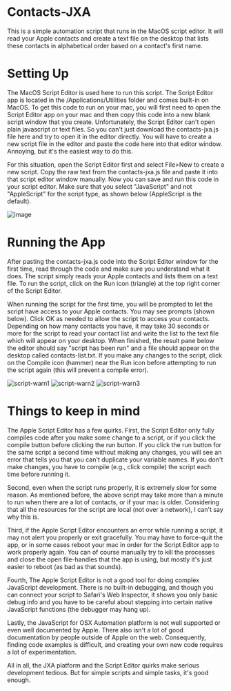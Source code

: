 # Contacts-JXA
This is a simple automation script that runs in the MacOS script editor. It will read your Apple contacts and create a text file on the desktop that lists these contacts in alphabetical order based on a contact's first name.

# Setting Up
The MacOS Script Editor is used here to run this script. The Script Editor app is located in the /Applications/Utilities folder and comes built-in on MacOS. To get this code to run on your mac, you will first need to open the Script Editor app on your mac and then copy this code into a new blank script window that you create. Unfortunately, the Script Editor can't open plain javascript or text files. So you can't just download the contacts-jxa.js file here and try to open it in the editor directly. You will have to create a new script file in the editor and paste the code here into that editor window.  Annoying, but it's the easiest way to do this.

For this situation, open the Script Editor first and select File>New to create a new script. Copy the raw text from the contacts-jxa.js file and paste it into that script editor window manually. Now you can save and run this code in your script editor. Make sure that you select "JavaScript" and not "AppleScript" for the script type, as shown below (AppleScript is the default).

![image](https://github.com/jsscribe1/Contacts-JXA/assets/81885417/c7a36edb-2c7d-4500-a977-3261240c1658)

# Running the App
After pasting the contacts-jxa.js code into the Script Editor window for the first time, read through the code and make sure you understand what it does.  The script simply reads your Apple contacts and lists them on a text file. To run the script, click on the Run icon (triangle) at the top right corner of the Script Editor.

When running the script for the first time, you will be prompted to let the script have access to your Apple contacts. You may see prompts (shown below). Click OK as needed to allow the script to access your contacts. Depending on how many contacts you have, it may take 30 seconds or more for the script to read your contact list and write the list to the text file which will appear on your desktop. When finished, the result pane below the editor should say "script has been run" and a file should appear on the desktop called contacts-list.txt.  If you make any changes to the script, click on the Compile icon (hammer) near the Run icon before attempting to run the script again (this will prevent a compile error).

![script-warn1](https://github.com/jsscribe1/Contacts-JXA/assets/81885417/1033a218-3453-4a35-b0f3-dfa42c239493)
![script-warn2](https://github.com/jsscribe1/Contacts-JXA/assets/81885417/98ba55cb-348a-4c21-a1b9-6ed7a6b9d3a2)
![script-warn3](https://github.com/jsscribe1/Contacts-JXA/assets/81885417/af49b54a-cb44-49c0-99b9-114598f2fbf5)


# Things to keep in mind
The Apple Script Editor has a few quirks.  First, the Script Editor only fully compiles code after you make some change to a script, or if you click the compile button before clicking the run button.  If you click the run button for the same script a second time without making any changes, you will see an error that tells you that you can't duplicate your variable names. If you don't make changes, you have to compile (e.g., click compile) the script each time before running it.

Second, even when the script runs properly, it is extremely slow for some reason. As mentioned before, the above script may take more than a minute to run when there are a lot of contacts, or if your mac is older. Considering that all the resources for the script are local (not over a network), I can't say why this is.

Third, if the Apple Script Editor encounters an error while running a script, it may not alert you properly or exit gracefully. You may have to force-quit the app, or in some cases reboot your mac in order for the Script Editor app to work properly again. You can of course manually try to kill the processes and close the open file-handles that the app is using, but mostly it's just easier to reboot (as bad as that sounds). 

Fourth, The Apple Script Editor is not a good tool for doing complex JavaScript development.  There is no built-in debugging, and though you can connect your script to Safari's Web Inspector, it shows you only basic debug info and you have to be careful about stepping into certain native JavaScript functions (the debugger may hang up).

Lastly, the JavaScript for OSX Automation platform is not well supported or even well documented by Apple. There also isn't a lot of good documentation by people outside of Apple on the web.  Consequently, finding code examples is difficult, and creating your own new code requires a lot of experimentation.

All in all, the JXA platform and the Script Editor quirks make serious development tedious.  But for simple scripts and simple tasks, it's good enough. 


